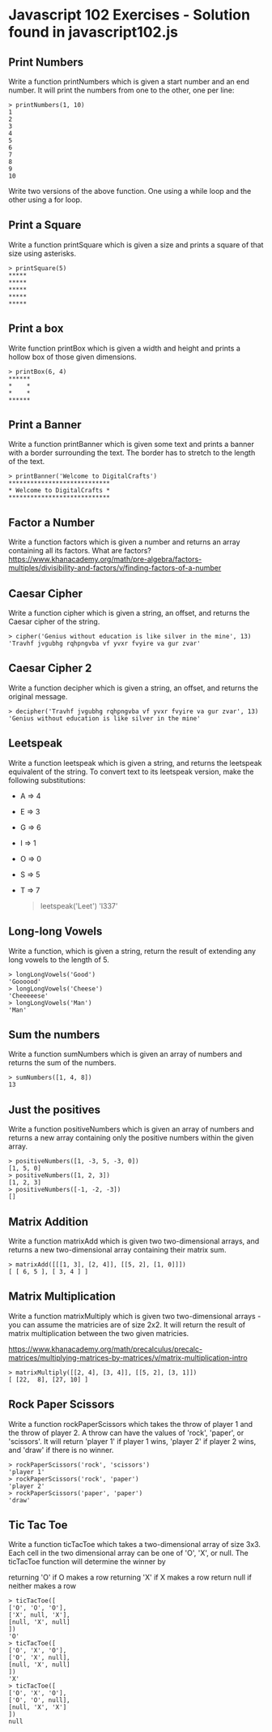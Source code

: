 # Javascript 102 Exercises - Solution found in javascript102.js

## Print Numbers

Write a function printNumbers which is given a start number and an end number. It will print the numbers from one to the other, one per line:

    > printNumbers(1, 10)
    1
    2
    3
    4
    5
    6
    7
    8
    9
    10

Write two versions of the above function. One using a while loop and the other using a for loop.

## Print a Square

Write a function printSquare which is given a size and prints a square of that size using asterisks.

    > printSquare(5)
    *****
    *****
    *****
    *****
    *****

## Print a box

Write function printBox which is given a width and height and prints a hollow box of those given dimensions.

    > printBox(6, 4)
    ******
    *    *
    *    *
    ******

## Print a Banner

Write a function printBanner which is given some text and prints a banner with a border surrounding the text. The border has to stretch to the length of the text.

    > printBanner('Welcome to DigitalCrafts')
    ****************************
    * Welcome to DigitalCrafts *
    ****************************

## Factor a Number

Write a function factors which is given a number and returns an array containing all its factors. What are factors? https://www.khanacademy.org/math/pre-algebra/factors-multiples/divisibility-and-factors/v/finding-factors-of-a-number

## Caesar Cipher

Write a function cipher which is given a string, an offset, and returns the Caesar cipher of the string.

    > cipher('Genius without education is like silver in the mine', 13)
    'Travhf jvgubhg rqhpngvba vf yvxr fvyire va gur zvar'

## Caesar Cipher 2

Write a function decipher which is given a string, an offset, and returns the original message.

    > decipher('Travhf jvgubhg rqhpngvba vf yvxr fvyire va gur zvar', 13)
    'Genius without education is like silver in the mine'

## Leetspeak

Write a function leetspeak which is given a string, and returns the leetspeak equivalent of the string. To convert text to its leetspeak version, make the following substitutions:

* A => 4
* E => 3
* G => 6
* I => 1
* O => 0
* S => 5
* T => 7

    > leetspeak('Leet')
    > 'l337'

## Long-long Vowels

Write a function, which is given a string, return the result of extending any long vowels to the length of 5.

    > longLongVowels('Good')
    'Goooood'
    > longLongVowels('Cheese')
    'Cheeeeese'
    > longLongVowels('Man')
    'Man'

## Sum the numbers

Write a function sumNumbers which is given an array of numbers and returns the sum of the numbers.

    > sumNumbers([1, 4, 8])
    13

## Just the positives

Write a function positiveNumbers which is given an array of numbers and returns a new array containing only the positive numbers within the given array.

    > positiveNumbers([1, -3, 5, -3, 0])
    [1, 5, 0]
    > positiveNumbers([1, 2, 3])
    [1, 2, 3]
    > positiveNumbers([-1, -2, -3])
    []

## Matrix Addition

Write a function matrixAdd which is given two two-dimensional arrays, and returns a new two-dimensional array containing their matrix sum.

    > matrixAdd([[[1, 3], [2, 4]], [[5, 2], [1, 0]]])
    [ [ 6, 5 ], [ 3, 4 ] ]

## Matrix Multiplication

Write a function matrixMultiply which is given two two-dimensional arrays - you can assume the matricies are of size 2x2. It will return the result of matrix multiplication between the two given matricies.

https://www.khanacademy.org/math/precalculus/precalc-matrices/multiplying-matrices-by-matrices/v/matrix-multiplication-intro

    > matrixMultiply([[2, 4], [3, 4]], [[5, 2], [3, 1]])
    [ [22,  8], [27, 10] ]

## Rock Paper Scissors

Write a function rockPaperScissors which takes the throw of player 1 and the throw of player 2. A throw can have the values of 'rock', 'paper', or 'scissors'. It will return 'player 1' if player 1 wins, 'player 2' if player 2 wins, and 'draw' if there is no winner.

    > rockPaperScissors('rock', 'scissors')
    'player 1'
    > rockPaperScissors('rock', 'paper')
    'player 2'
    > rockPaperScissors('paper', 'paper')
    'draw'

## Tic Tac Toe

Write a function ticTacToe which takes a two-dimensional array of size 3x3. Each cell in the two dimensional array can be one of 'O', 'X', or null. The ticTacToe function will determine the winner by

returning 'O' if O makes a row
returning 'X' if X makes a row
return null if neither makes a row

    > ticTacToe([
    ['O', 'O', 'O'],
    ['X', null, 'X'],
    [null, 'X', null]
    ])
    'O'
    > ticTacToe([
    ['O', 'X', 'O'],
    ['O', 'X', null],
    [null, 'X', null]
    ])
    'X'
    > ticTacToe([
    ['O', 'X', 'O'],
    ['O', 'O', null],
    [null, 'X', 'X']
    ])
    null